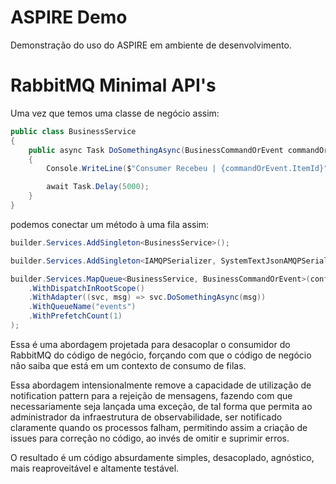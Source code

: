 # ASPIRE Demo

Demonstração do uso do ASPIRE em ambiente de desenvolvimento.


# RabbitMQ Minimal API's

Uma vez que temos uma classe de negócio assim:
```cs
public class BusinessService
{
    public async Task DoSomethingAsync(BusinessCommandOrEvent commandOrEvent)
    {
        Console.WriteLine($"Consumer Recebeu | {commandOrEvent.ItemId}");

        await Task.Delay(5000);
    }
}
```

podemos conectar um método à uma fila assim:

```cs
builder.Services.AddSingleton<BusinessService>();

builder.Services.AddSingleton<IAMQPSerializer, SystemTextJsonAMQPSerializer>();

builder.Services.MapQueue<BusinessService, BusinessCommandOrEvent>(config => config
    .WithDispatchInRootScope()    
    .WithAdapter((svc, msg) => svc.DoSomethingAsync(msg))
    .WithQueueName("events")
    .WithPrefetchCount(1)
);

```

Essa é uma abordagem projetada para desacoplar o consumidor do RabbitMQ do código de negócio, forçando com que o código de negócio não saiba que está em um contexto de consumo de filas.

Essa abordagem intensionalmente remove a capacidade de utilização de notification pattern para a rejeição de mensagens, fazendo com que necessariamente seja lançada uma exceção, de tal forma que permita ao administrador da infraestrutura de observabilidade, ser notificado claramente quando os processos falham, permitindo assim a criação de issues para correção no código, ao invés de omitir e suprimir erros.

O resultado é um código absurdamente simples, desacoplado, agnóstico, mais reaproveitável e altamente testável.